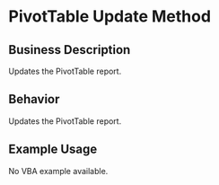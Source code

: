 # PivotTable Update Method

## Business Description
Updates the PivotTable report.

## Behavior
Updates the PivotTable report.

## Example Usage
No VBA example available.